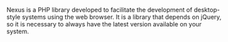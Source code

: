 Nexus is a PHP library developed to facilitate the development of desktop-style systems using the web browser. It is a library that depends on jQuery, so it is necessary to always have the latest version available on your system.
